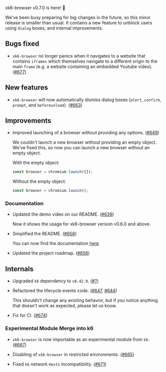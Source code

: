 xk6-browser v0.7.0 is here! :tada:

We've been busy preparing for big changes in the future, so this minor release is smaller than usual. It contains a new feature to unblock users using `dialog` boxes, and internal improvements.


## Bugs fixed

- `xk6-browser` no longer panics when it navigates to a website that contains `iframes` which themselves navigate to a different origin to the main `frame` (e.g. a website containing an embedded Youtube video). ([#677](https://github.com/grafana/xk6-browser/pull/677))


## New features

- `xk6-browser` will now automatically dismiss dialog boxes (`alert`, `confirm`, `prompt`, and `beforeunload`). ([#663](https://github.com/grafana/xk6-browser/pull/663))


## Improvements

- Improved launching of a browser without providing any options. ([#649](https://github.com/grafana/xk6-browser/pull/649))
 
  We couldn't launch a new browser without providing an empty object. We've fixed this, so now you can launch a new browser without an empty object.
    
    With the empty object:

    ```js
    const browser = chromium.launch({});
    ```

    Without the empty object:

    ```js
    const browser = chromium.launch();
    ```


### Documentation

- Updated the demo video on our README. ([#639](https://github.com/grafana/xk6-browser/pull/639))

  Now it shows the usage for xk6-browser version v0.6.0 and above.

- Simplified the README. ([#656](https://github.com/grafana/xk6-browser/pull/656))

  You can now find the documentation [here](https://k6.io/docs/javascript-api/xk6-browser/).

- Updated the project roadmap. ([#658](https://github.com/grafana/xk6-browser/pull/658))


## Internals

- Upgraded `k6` dependency to `v0.42.0`. ([#?](https://github.com/grafana/xk6-browser/pull/?))

- Refactored the lifecycle events code. ([#647](https://github.com/grafana/xk6-browser/pull/647), [#644](https://github.com/grafana/xk6-browser/pull/644))
	
    This shouldn't change any existing behavior, but if you notice anything that doesn't work as expected, please let us know. 

- Fix for CI. ([#674](https://github.com/grafana/xk6-browser/pull/674))

### Experimental Module Merge into k6

- `xk6-browser` is now importable as an experimental module from `k6`. ([#667](https://github.com/grafana/xk6-browser/pull/667))

- Disabling of `xk6-browser` in restricted environments. ([#665](https://github.com/grafana/xk6-browser/pull/665))

- Fixed `k6` network `Hosts` incompatibility. ([#671](https://github.com/grafana/xk6-browser/pull/671))
